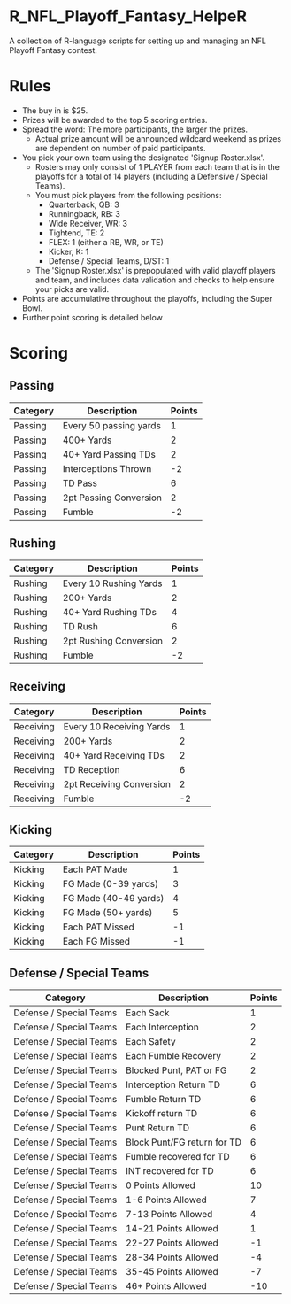# R_NFL_Playoff_Fantasy_HelpeR
A collection of R-language scripts for setting up and managing an NFL Playoff Fantasy contest. 

# Rules
- The buy in is $25.
- Prizes will be awarded to the top 5 scoring entries.
- Spread the word: The more participants, the larger the prizes.
  - Actual prize amount will be announced wildcard weekend as prizes are dependent on number of paid participants.
- You pick your own team using the designated 'Signup Roster.xlsx'.
  - Rosters may only consist of 1 PLAYER from each team that is in the playoffs for a total of 14 players (including a Defensive / Special Teams).
  - You must pick players from the following positions:
    - Quarterback, QB: 3
    - Runningback, RB: 3
    - Wide Receiver, WR: 3
    - Tightend, TE: 2
    - FLEX: 1 (either a RB, WR, or TE)
    - Kicker, K: 1
    - Defense / Special Teams, D/ST: 1 
  - The 'Signup Roster.xlsx' is prepopulated with valid playoff players and team, and includes data validation and checks to help ensure your picks are valid.
- Points are accumulative throughout the playoffs, including the Super Bowl.
- Further point scoring is detailed below

# Scoring
## Passing
Category | Description | Points 
--- | --- | ---
Passing	| Every 50 passing yards | 1
Passing	| 400+ Yards | 2
Passing	| 40+ Yard Passing TDs | 2
Passing	| Interceptions Thrown | -2
Passing	| TD Pass | 6
Passing	| 2pt Passing Conversion | 2
Passing	| Fumble | -2

## Rushing
Category | Description | Points 
--- | --- | ---
Rushing	| Every 10 Rushing Yards | 1
Rushing	| 200+ Yards | 2
Rushing	| 40+ Yard Rushing TDs | 4
Rushing	| TD Rush | 6
Rushing	| 2pt Rushing Conversion | 2
Rushing	| Fumble | -2

## Receiving
Category | Description | Points 
--- | --- | ---
Receiving	| Every 10 Receiving Yards | 1
Receiving	| 200+ Yards | 2
Receiving	| 40+ Yard Receiving TDs | 2
Receiving	| TD Reception | 6
Receiving	| 2pt Receiving Conversion | 2
Receiving	| Fumble | -2

## Kicking
Category | Description | Points 
--- | --- | ---
Kicking	| Each PAT Made | 1
Kicking	| FG Made (0-39 yards) | 3
Kicking	| FG Made (40-49 yards) | 4
Kicking	| FG Made (50+ yards) | 5
Kicking	| Each PAT Missed | -1
Kicking	| Each FG Missed | -1

## Defense / Special Teams
Category | Description | Points 
--- | --- | ---
Defense / Special Teams	| Each Sack | 1
Defense / Special Teams	| Each Interception | 2
Defense / Special Teams	| Each Safety | 2
Defense / Special Teams	| Each Fumble Recovery | 2
Defense / Special Teams	| Blocked Punt, PAT or FG | 2
Defense / Special Teams	| Interception Return TD | 6
Defense / Special Teams	| Fumble Return TD | 6
Defense / Special Teams	| Kickoff return TD | 6
Defense / Special Teams	| Punt Return TD | 6
Defense / Special Teams	| Block Punt/FG return for TD | 6
Defense / Special Teams	| Fumble recovered for TD | 6
Defense / Special Teams	| INT recovered for TD | 6
Defense / Special Teams	| 0 Points Allowed | 10
Defense / Special Teams	| 1-6 Points Allowed | 7
Defense / Special Teams	| 7-13 Points Allowed | 4
Defense / Special Teams	| 14-21 Points Allowed | 1
Defense / Special Teams	| 22-27 Points Allowed | -1
Defense / Special Teams	| 28-34 Points Allowed | -4
Defense / Special Teams	| 35-45 Points Allowed | -7
Defense / Special Teams	| 46+ Points Allowed | -10

